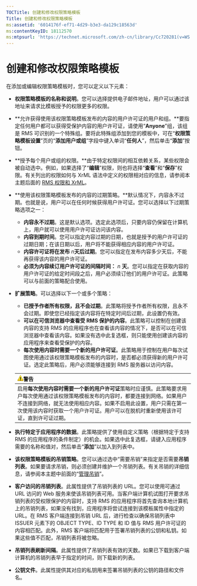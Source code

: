 ```yaml
---
TOCTitle: 创建和修改权限策略模板
Title: 创建和修改权限策略模板
ms:assetid: '6014176f-ef71-4d29-b3e3-da129c18563d'
ms:contentKeyID: 18112570
ms:mtpsurl: 'https://technet.microsoft.com/zh-cn/library/Cc720281(v=WS.10)'
---
```


创建和修改权限策略模板
======================

在添加或编辑权限策略模板时，您可以定义以下元素：

-   **权限策略模板的名称和说明**。您可以选择提供电子邮件地址，用户可以通过该地址来请求比模板授予的权限更多的权限。
-   **允许获得使用该权限策略模板发布的内容的用户许可证的用户和组。**要指定任何用户都可以获得受保护内容的用户许可证，请使用“**Anyone**”组，该组是 RMS 可识别的一个特殊组。要将此特殊组添加到您的模板中，可在“**权限策略模板设置**”页的“**添加用户或组**”字段中键入单词“**任何人**”，然后单击“**添加**”按钮。
-   **授予每个用户或组的权限。**由于特定权限间的相互依赖关系，某些权限会被自动选中。例如，如果选择了“**编辑**”权限，则也将选择“**查看**”和“**保存**”权限。有关列出的权限如何与 XrML 语法中定义的权限相对应的信息，请参阅本主题后面的 [RMS 权限和 XrML](https://technet.microsoft.com/7eb5cdd1-cd48-4b2b-96b6-fc74f7b42e7f)。
-   **使用该权限策略模板发布的内容的过期策略。**默认情况下，内容永不过期。也就是说，用户可以在任何时候获得用户许可证。您可以选择以下过期策略选项之一：
    -   **内容永不过期**。这是默认选项。选定此选项后，只要内容仍保留在计算机上，用户就可以使用用户许可证访问该内容。
    -   **内容到期时间**。您可以指定内容过期的日期，也就是授予的用户许可证的过期日期；在该日期以后，用户将不能获得相应内容的用户许可证。
    -   **内容许可证将在发布** *n***天后过期**。您可以指定在发布内容多少天后，不能再获得该内容的用户许可证。
    -   **必须为内容续订用户许可证的间隔时间：** *n* **天**。您可以指定在获取内容的用户许可证的给定时间段之后，用户必须续订他们的用户许可证。此策略可以与前面的策略配合使用。
-   **扩展策略**。可以选择以下一个或多个策略：
    -   **已授予作者所有权限，且不会过期**。此策略将授予作者所有权限，且永不会过期。即使您已经指定该内容将在特定时间后过期，此设置仍有效。
    -   **可以在可信浏览器中查看受 RMS 保护的内容**。此策略可以控制在创建该内容的支持 RMS 的应用程序也在查看该内容的情况下，是否可以在可信浏览器中查看该内容。如果没有选中此复选框，则只能使用创建该内容的应用程序来查看受保护的内容。
    -   **每次使用内容时需要一个新的用户许可证**。此策略用于控制在用户每次试图使用通过该权限策略模板发布的内容时，是否都必须获得新的用户许可证。选定此策略后，用户必须能够连接到 RMS 服务器以访问内容。

    | ![](images/Cc720281.Caution(WS.10).gif)警告                                                                                                                                                                                                                       |
    |------------------------------------------------------------------------------------------------------------------------------------------------------------------------------------------------------------------------------------------------------------------------------------------------|
    | 启用**每次使用内容时需要一个新的用户许可证**策略时应谨慎。此策略要求用户每次使用通过该权限策略模板发布的内容时，都要连接到网络。如果用户不连接到网络，就无法使用相应内容。如果不启用此设置，用户只需在第一次使用该内容时获取一个用户许可证。用户可以在脱机时重新使用该许可证，直到许可证过期。 |

-   **执行特定于应用程序的数据**。此策略提供了使用自定义策略（根据特定于支持 RMS 的应用程序的条件制定）的机会。如果选中此复选框，请键入应用程序需要的名称和值对，然后单击“**添加**”以加入到列表中。
-   **该权限策略模板的吊销策略**。您可以通过选中“需要吊销”来指定是否需要**吊销列表**。如果要请求吊销，则必须创建并维护一个吊销列表。有关吊销的详细信息，请参阅本主题中前面的“[管理吊销](https://technet.microsoft.com/df732a7d-1fb0-4845-87ca-fab4bc5f98a0)”。
-   **客户访问的吊销列表**。此属性提供了吊销列表的 URL。您可以使用可通过 URL 访问的 Web 服务来使该吊销列表可用。当客户端计算机试图打开要求吊销列表的受权限保护的内容时，支持 RMS 的应用程序将首先查询本地计算机上的吊销列表，如果没有找到，应用程序将尝试连接到该模板属性中指定的 URL。在 RMS 客户端连接到吊销 URL 后，进行检查以确保吊销列表中 ISSUER 元素下的 OBJECT TYPE、ID TYPE 和 ID 值与 RMS 用户许可证的内容相匹配。此外，RMS 客户端将匹配用于签署吊销列表的公钥和私钥。如果这些值不匹配，吊销列表将被忽略。
-   **吊销列表刷新间隔**。此属性提供了吊销列表有效的天数。如果已下载到客户端计算机的吊销列表早于指定的时间，则下载新的列表。
-   **公钥文件**。此属性提供其对应的私钥用来签署吊销列表的公钥的路径和文件名。
